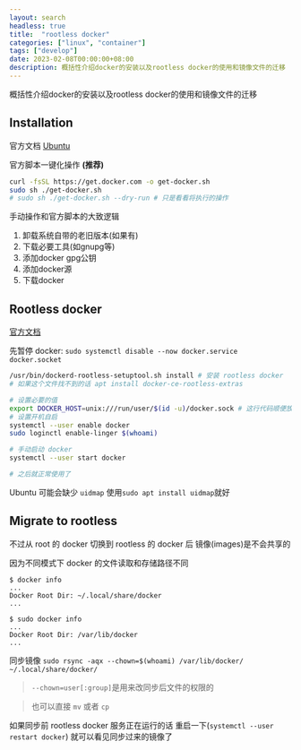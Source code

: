 ```yaml
---
layout: search
headless: true
title:  "rootless docker"
categories: ["linux", "container"]
tags: ["develop"]
date: 2023-02-08T00:00:00+08:00
description: 概括性介绍docker的安装以及rootless docker的使用和镜像文件的迁移
---
```

概括性介绍docker的安装以及rootless docker的使用和镜像文件的迁移

## Installation

官方文档 [Ubuntu](https://docs.docker.com/engine/install/ubuntu/)

官方脚本一键化操作 **(推荐)**
```bash
curl -fsSL https://get.docker.com -o get-docker.sh
sudo sh ./get-docker.sh
# sudo sh ./get-docker.sh --dry-run # 只是看看将执行的操作
```

手动操作和官方脚本的大致逻辑
1. 卸载系统自带的老旧版本(如果有)
2. 下载必要工具(如gnupg等)
3. 添加docker gpg公钥
4. 添加docker源
5. 下载docker

## Rootless docker

[官方文档](https://docs.docker.com/engine/security/rootless/)

先暂停 docker: `sudo systemctl disable --now docker.service docker.socket`

```bash
/usr/bin/dockerd-rootless-setuptool.sh install # 安装 rootless docker
# 如果这个文件找不到的话 apt install docker-ce-rootless-extras

# 设置必要的值
export DOCKER_HOST=unix:///run/user/$(id -u)/docker.sock # 这行代码顺便放入 .bashrc 中
# 设置开机自启
systemctl --user enable docker
sudo loginctl enable-linger $(whoami)

# 手动启动 docker
systemctl --user start docker

# 之后就正常使用了
```

Ubuntu 可能会缺少 `uidmap` 使用`sudo apt install uidmap`就好

## Migrate to rootless

不过从 root 的 docker 切换到 rootless 的 docker 后 镜像(images)是不会共享的

因为不同模式下 docker 的文件读取和存储路径不同

```shell
$ docker info
...
Docker Root Dir: ~/.local/share/docker
...

$ sudo docker info
...
Docker Root Dir: /var/lib/docker
...
```

同步镜像 `sudo rsync -aqx --chown=$(whoami) /var/lib/docker/ ~/.local/share/docker/`
> `--chown=user[:group]`是用来改同步后文件的权限的

> 也可以直接 `mv` 或者 `cp`

如果同步前 rootless docker 服务正在运行的话 重启一下(`systemctl --user restart docker`) 就可以看见同步过来的镜像了